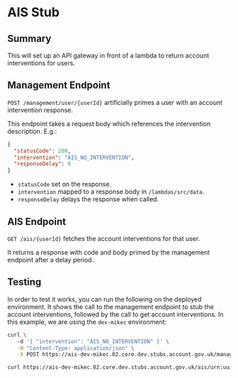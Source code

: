 # AIS Stub
## Summary

This will set up an API gateway in front of a lambda to return account interventions for users.

## Management Endpoint

`POST /management/user/{userId}` artificially primes a user with an account intervention response.

This endpoint takes a request body which references the intervention description. E.g.:
```json
{
  "statusCode": 200,
  "intervention": "AIS_NO_INTERVENTION",
  "responseDelay": 0
}
```

- `statusCode` set on the response.
- `intervention` mapped to a response body in `/lambdas/src/data`.
- `responseDelay` delays the response when called.

## AIS Endpoint

`GET /ais/{userId}` fetches the account interventions for that user.

It returns a response with code and body primed by the management endpoint after a delay period.

## Testing

In order to test it works, you can run the following on the deployed environment. It shows the call to the management endpoint to stub the account interventions, followed by the call to get account interventions. In this example, we are using the `dev-mikec` environment:

```bash
curl \                                                                                                       
   -d '{ "intervention": "AIS_NO_INTERVENTION" }' \
   -H "Content-Type: application/json" \
   -X POST https://ais-dev-mikec.02.core.dev.stubs.account.gov.uk/management/user/urn:uuid:42810001-5786-4a2d-a8ee-6d54cc386881

curl https://ais-dev-mikec.02.core.dev.stubs.account.gov.uk/ais/urn:uuid:42810001-5786-4a2d-a8ee-6d54cc386881
```
